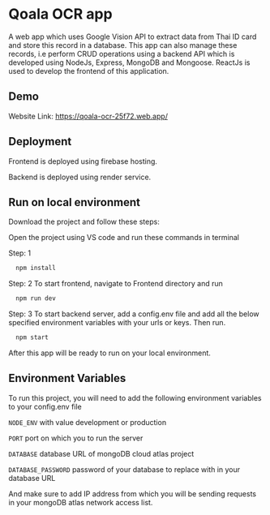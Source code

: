 
# Qoala OCR app

A web app which uses Google Vision API to extract data from Thai ID card and store this record in a database. This app can also manage these records, i.e perform CRUD operations using a backend API which is developed using NodeJs, Express, MongoDB and Mongoose.
ReactJs is used to develop the frontend of this application.




## Demo

Website Link: https://qoala-ocr-25f72.web.app/


## Deployment

Frontend is deployed using firebase hosting.

Backend is deployed using render service.


## Run on local environment

Download the project and follow these steps:

Open the project using VS code and run these commands in terminal

Step: 1
```bash
  npm install
```
Step: 2 To start frontend, navigate to Frontend directory and run
```bash
  npm run dev
```
Step: 3 To start backend server, add a config.env file and add all the below specified environment variables with your urls or keys. Then run.

```bash
  npm start
```
After this app will be ready to run on your local environment.
## Environment Variables

To run this project, you will need to add the following environment variables to your config.env file

`NODE_ENV` with value development or production

`PORT` port on which you to run the server

`DATABASE` database URL of mongoDB cloud atlas project

`DATABASE_PASSWORD` password of your database to replace with <password> in your database URL

And make sure to add IP address from which you will be sending requests in your mongoDB atlas network access list.
